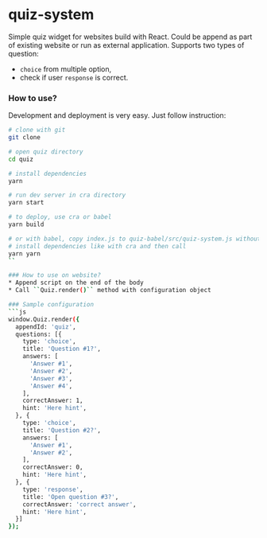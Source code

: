 # quiz-system
Simple quiz widget for websites build with React. Could be append as part of existing website or run as external application. Supports two types of question:
* ``choice`` from multiple option,
* check if user ``response`` is correct. 

### How to use?
Development and deployment is very easy. Just follow instruction:
```bash
# clone with git
git clone

# open quiz directory
cd quiz

# install dependencies
yarn

# run dev server in cra directory
yarn start

# to deploy, use cra or babel
yarn build 

# or with babel, copy index.js to quiz-babel/src/quiz-system.js without imports, 
# install dependencies like with cra and then call
yarn yarn
``

### How to use on website?
* Append script on the end of the body
* Call ``Quiz.render()`` method with configuration object

### Sample configuration
```js
window.Quiz.render({
  appendId: 'quiz',
  questions: [{
    type: 'choice',
    title: 'Question #1?',
    answers: [
      'Answer #1',
      'Answer #2',
      'Answer #3',
      'Answer #4',
    ],
    correctAnswer: 1,
    hint: 'Here hint',
  }, {
    type: 'choice',
    title: 'Question #2?',
    answers: [
      'Answer #1',
      'Answer #2',
    ],
    correctAnswer: 0,
    hint: 'Here hint',
  }, {
    type: 'response',
    title: 'Open question #3?',
    correctAnswer: 'correct answer',
    hint: 'Here hint',
  }]
});
```

